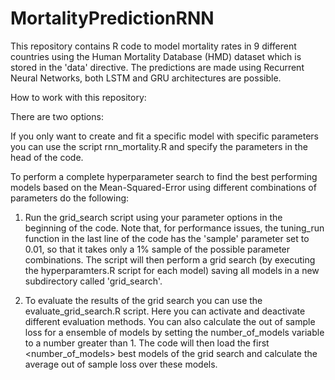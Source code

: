 # MortalityPredictionRNN

This repository contains R code to model mortality rates in 9 different countries using the Human Mortality Database (HMD) dataset which is stored in the 'data' directive. 
The predictions are made using Recurrent Neural Networks, both LSTM and GRU architectures are possible. 

How to work with this repository:

There are two options: 

If you only want to create and fit a specific model with specific parameters you can use the script rnn_mortality.R and specify the parameters in
the head of the code. 

To perform a complete hyperparameter search to find the best performing models based on the Mean-Squared-Error using different combinations
of parameters do the following:

1. Run the grid_search script using your parameter options in the beginning of the code. Note that, for performance issues, the tuning_run function in the last line of the code
has the 'sample' parameter set to 0.01, so that it takes only a 1% sample of the possible parameter combinations. The script will then perform a grid search (by executing the hyperparamters.R script for each model) saving all models in a new subdirectory called 'grid_search'. 

2. To evaluate the results of the grid search you can use the evaluate_grid_search.R script. Here you can activate and deactivate different evaluation methods. You can also calculate the out of sample loss for a ensemble of models by setting the number_of_models variable to a number greater than 1. The code will then load the first <number_of_models> best models of the grid search and calculate the average out of sample loss over these models. 
